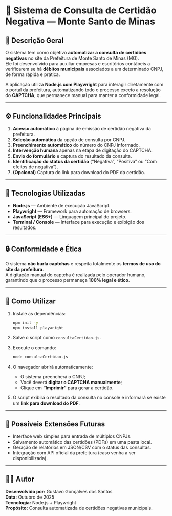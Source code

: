 
# 🧾 Sistema de Consulta de Certidão Negativa — Monte Santo de Minas

## 📘 Descrição Geral
O sistema tem como objetivo **automatizar a consulta de certidões negativas** no site da Prefeitura de Monte Santo de Minas (MG).  
Ele foi desenvolvido para auxiliar empresas e escritórios contábeis a verificarem se há **débitos municipais** associados a um determinado CNPJ, de forma rápida e prática.

A aplicação utiliza **Node.js com Playwright** para interagir diretamente com o portal da prefeitura, automatizando todo o processo exceto a resolução do **CAPTCHA**, que permanece manual para manter a conformidade legal.

---

## ⚙️ Funcionalidades Principais

1. **Acesso automático** à página de emissão de certidão negativa da prefeitura.  
2. **Seleção automática** da opção de consulta por CNPJ.  
3. **Preenchimento automático** do número do CNPJ informado.  
4. **Intervenção humana** apenas na etapa de digitação do CAPTCHA.  
5. **Envio do formulário** e captura do resultado da consulta.  
6. **Identificação do status da certidão** (“Negativa”, “Positiva” ou “Com efeitos de negativa”).  
7. **(Opcional)** Captura do link para download do PDF da certidão.

---

## 🧩 Tecnologias Utilizadas
- **Node.js** — Ambiente de execução JavaScript.  
- **Playwright** — Framework para automação de browsers.  
- **JavaScript (ES6+)** — Linguagem principal do projeto.  
- **Terminal / Console** — Interface para execução e exibição dos resultados.

---

## 🔒 Conformidade e Ética
O sistema **não burla captchas** e respeita totalmente os **termos de uso do site da prefeitura**.  
A digitação manual do captcha é realizada pelo operador humano, garantindo que o processo permaneça **100% legal e ético**.

---

## 🚀 Como Utilizar

1. Instale as dependências:
   ```bash
   npm init -y
   npm install playwright
   ```

2. Salve o script como `consultaCertidao.js`.

3. Execute o comando:
   ```bash
   node consultaCertidao.js
   ```

4. O navegador abrirá automaticamente:
   - O sistema preencherá o CNPJ;
   - Você deverá **digitar o CAPTCHA manualmente**;
   - Clique em **“Imprimir”** para gerar a certidão.

5. O script exibirá o resultado da consulta no console e informará se existe um **link para download do PDF**.

---

## 🧠 Possíveis Extensões Futuras
- Interface web simples para entrada de múltiplos CNPJs.  
- Salvamento automático das certidões (PDFs) em uma pasta local.  
- Geração de relatórios em JSON/CSV com o status das consultas.  
- Integração com API oficial da prefeitura (caso venha a ser disponibilizada).

---

## 👨‍💻 Autor
**Desenvolvido por:** Gustavo Gonçalves dos Santos  
**Data:** Outubro de 2025  
**Tecnologia:** Node.js + Playwright  
**Propósito:** Consulta automatizada de certidões negativas municipais.
